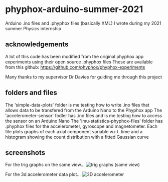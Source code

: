 # phyphox-arduino-summer-2021
Arduino .ino files and .phyphox files (basically XML) I wrote during my 2021 summer Physics internship

## acknowledgements
A lot of this code has been modified from the original phyphox app experiments using their open source .phyphox files
These are available from this github: https://github.com/phyphox/phyphox-experiments

Many thanks to my supervisor Dr Davies for guiding me through this project


## folders and files
The 'simple-data-plots' folder is me testing how to write .ino files that allows data to be transfered from the Arduino Nano to the Phyphox app
The 'accelerometer-sensor' fodler has .ino files and is me testing how to access the sensor on an Arduino Nano
The 'imu-statistics-phyphox-files' folder has .phyphox files for the accelerometer, gyroscope and magnetometer. Each file plots graphs of each axial component variable w.r.t. time and a histogram showing the count distribution with a fitted Gaussian curve




## screenshots
For the trig graphs on the same view...
![trig graphs (same view)](https://user-images.githubusercontent.com/81781462/123165714-7df9a000-d46c-11eb-8cee-c6439fbced72.jpg)

For the 3d accelerometer data plot...
![3D accelerometer](https://user-images.githubusercontent.com/81781462/124750684-ad54e600-df1d-11eb-8fa6-12b7c9b51826.jpg)


